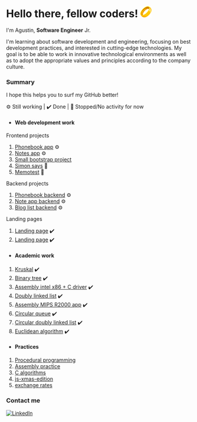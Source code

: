 <h1> Hello there, fellow coders! <img src="src/one-ring.png"></h1>

I'm Agustin, **Software Engineer** Jr.

I'm learning about software development and engineering, focusing on best development practices, and interested in cutting-edge technologies. My goal is to be able to work in innovative technological environments as well as to adopt the appropriate values and principles according to the company culture.

### Summary
I hope this helps you to surf my GitHub better!

 ⚙️ Still working
| ✔️ Done
| 🛑 Stopped/No activity for now

- #### Web development work
Frontend projects
1. [Phonebook app](https://github.com/agustinlozano/phonebook "Phonebook app") ⚙️
2. [Notes app](https://github.com/agustinlozano/notes-app "Notes app") ⚙️
3. [Small bootstrap project](https://github.com/agustinlozano/front-end-projec "Small bootstrap project")
4. [Simon says](https://github.com/agustinlozano/simon-dice "Simon says") 🛑
5. [Memotest](https://github.com/agustinlozano/memotest "Memotest") 🛑

Backend projects
1. [Phonebook backend](https://github.com/agustinlozano/phonebook-backend "Phonebook backend") ⚙️
2. [Note app backend](https://github.com/agustinlozano/note-app-backend "Note app backend") ⚙️
3. [Blog list backend](https://github.com/agustinlozano/blog-list-backend "Blog list backend") ⚙️

Landing pages
1. [Landing page](https://github.com/agustinlozano/landing-page-1 "Landing page") ✔️
2. [Landing page](https://github.com/agustinlozano/landing-page-2 "Landing page") ✔️

- #### Academic work
1. [Kruskal](https://github.com/agustinlozano/kruskal "Kruskal") ✔️
2. [Binary tree](https://github.com/agustinlozano/binary-tree "Binary tree") ✔️
3. [Assembly intel x86 + C driver](https://github.com/agustinlozano/driver "Assembly intel x86 + C driver") ✔️
4. [Doubly linked list](https://github.com/agustinlozano/doubly-linked-list "Doubly linked list") ✔️
5. [Assembly MIPS R2000 app](https://github.com/agustinlozano/assembly-app "Assembly MIPS R2000 app") ✔️
6. [Circular queue](https://github.com/agustinlozano/circular-queue "Circular queue") ✔️
7. [Circular doubly linked list](https://github.com/agustinlozano/circular-doubly-linked-list "Circular doubly linked list") ✔️
8. [Euclidean algorithm](https://github.com/agustinlozano/euclidean-algorithm "Euclidean algorithm") ✔️

- #### Practices
1. [Procedural programming](https://github.com/agustinlozano/assembly-practice "Procedural programming")
2. [Assembly practice](https://github.com/agustinlozano/assembly-practice "Assembly-practice")
3. [C algorithms](https://github.com/agustinlozano/assembly-practice "C algorithms")
4. [js-xmas-edition](https://github.com/agustinlozano/js-xmas-edition "js-xmas-edition")
5. [exchange rates](https://github.com/agustinlozano/exchangerates "exchange rates")

### Contact me

<a href="https://www.linkedin.com/in/agustin-lozano-blua/" target="_blank"><img src="https://img.shields.io/badge/LinkedIn-%230077B5.svg?&style=flat-square&logo=linkedin&logoColor=white" alt="LinkedIn"></a>
